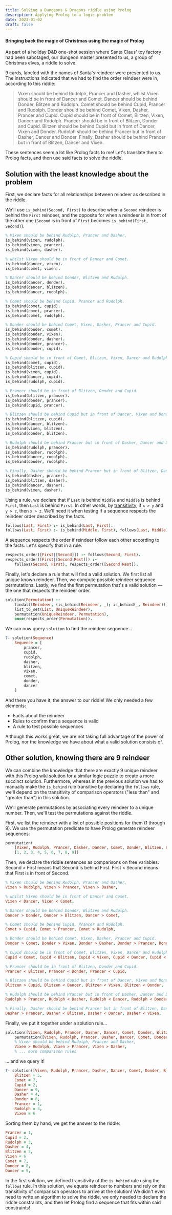 ```yaml
---
title: Solving a Dungeons & Dragons riddle using Prolog
description: Applying Prolog to a logic problem
date: 2023-01-02
draft: false
---
```


#### Bringing back the magic of Christmas using the magic of Prolog

As part of a holiday D&D one-shot session where Santa Claus' toy factory had been sabotaged, our dungeon master presented to us, a group of Christmas elves, a riddle to solve.

9 cards, labeled with the names of Santa's reindeer were presented to us. The instructions indicated that we had to find the order reindeer were in, according to this riddle:

> Vixen should be behind Rudolph, Prancer and Dasher, whilst Vixen should be in front of Dancer and Comet. Dancer should be behind Donder, Blitzen and Rudolph. Comet should be behind Cupid, Prancer and Rudolph. Donder should be behind Comet, Vixen, Dasher, Prancer and Cupid. Cupid should be in front of Comet, Blitzen, Vixen, Dancer and Rudolph. Prancer should be in front of Blitzen, Donder and Cupid. Blitzen should be behind Cupid but in front of Dancer, Vixen and Donder. Rudolph should be behind Prancer but in front of Dasher, Dancer and Donder. Finally, Dasher should be behind Prancer but in front of Blitzen, Dancer and Vixen.

These sentences seem a lot like Prolog facts to me! Let's translate them to Prolog facts, and then use said facts to solve the riddle.

## Solution with the least knowledge about the problem

First, we declare facts for all relationships between reindeer as described in the riddle.

We'll use `is_behind(Second, First)` to describe when a `Second` reindeer is behind the `First` reindeer, and the opposite for when a reindeer is in front of the other one (`Second` is in front of `First` becomes `is_behind(First, Second)`).

```prolog
% Vixen should be behind Rudolph, Prancer and Dasher,
is_behind(vixen, rudolph).
is_behind(vixen, prancer).
is_behind(vixen, dasher).

% whilst Vixen should be in front of Dancer and Comet.
is_behind(dancer, vixen).
is_behind(comet, vixen).

% Dancer should be behind Donder, Blitzen and Rudolph.
is_behind(dancer, donder).
is_behind(dancer, blitzen).
is_behind(dancer, rudolph).

% Comet should be behind Cupid, Prancer and Rudolph.
is_behind(comet, cupid).
is_behind(comet, prancer).
is_behind(comet, rudolph).

% Donder should be behind Comet, Vixen, Dasher, Prancer and Cupid.
is_behind(donder, comet).
is_behind(donder, vixen).
is_behind(donder, dasher).
is_behind(donder, prancer).
is_behind(donder, cupid).

% Cupid should be in front of Comet, Blitzen, Vixen, Dancer and Rudolph.
is_behind(comet, cupid).
is_behind(blitzen, cupid).
is_behind(vixen, cupid).
is_behind(dancer, cupid).
is_behind(rudolph, cupid).

% Prancer should be in front of Blitzen, Donder and Cupid.
is_behind(blitzen, prancer).
is_behind(donder, prancer).
is_behind(cupid, prancer).

% Blitzen should be behind Cupid but in front of Dancer, Vixen and Donder.
is_behind(blitzen, cupid).
is_behind(dancer, blitzen).
is_behind(vixen, blitzen).
is_behind(donder, blitzen).

% Rudolph should be behind Prancer but in front of Dasher, Dancer and Donder.
is_behind(rudolph, prancer).
is_behind(dasher, rudolph).
is_behind(dancer, rudolph).
is_behind(donder, rudolph).

% Finally, Dasher should be behind Prancer but in front of Blitzen, Dancer and Vixen.
is_behind(dasher, prancer).
is_behind(blitzen, dasher).
is_behind(dancer, dasher).
is_behind(vixen, dasher).
```

Using a rule, we declare that if `Last` is behind `Middle` and `Middle` is behind `First`, then `Last` is behind `First`. In other words, by [transitivity](https://en.wikipedia.org/wiki/Transitive_relation), if `x > y` and `y > z`, then `x > z`. We'll need it when testing if a sequence respects the reindeer order described by the facts.

```prolog
follows(Last, First) :- is_behind(Last, First).
follows(Last, First) :- is_behind(Middle, First), follows(Last, Middle).
```

A sequence respects the order if reindeer follow each other according to the facts. Let's specify that in a rule.

```prolog
respects_order([First|[Second]]) :- follows(Second, First).
respects_order([First|[Second|Rest]]) :-
    follows(Second, First), respects_order([Second|Rest]).
```

Finally, let's declare a rule that will find a valid solution. We first list all unique known reindeer. Then, we compute possible reindeer sequence permutations. Lastly, we find the first permutation that's a valid solution — the one that respects the reindeer order.

```prolog
solution(Permutation) :-
    findall(Reindeer, (is_behind(Reindeer, _); is_behind(_, Reindeer)), List),
    list_to_set(List, UniqueReindeer),
    permutation(UniqueReindeer, Permutation),
    once(respects_order(Permutation)).
```

We can now query `solution` to find the reindeer sequence...

```prolog
?- solution(Sequence)
    Sequence = [
        prancer,
        cupid,
        rudolph,
        dasher,
        blitzen,
        vixen,
        comet,
        donder,
        dancer
    ]
```

And there you have it, the answer to our riddle! We only needed a few elements:

- Facts about the reindeer
- Rules to confirm that a sequence is valid
- A rule to test possible sequences

Although this works great, we are not taking full advantage of the power of Prolog, nor the knowledge we have about what a valid solution consists of.

## Other solution, knowing there are 9 reindeer

We can combine the knowledge that there are exactly 9 unique reindeer with this [Prolog wiki solution](https://en.wikibooks.org/wiki/Prolog/Solving_a_Logic_Puzzle) for a similar logic puzzle to create a more succinct solution. Furthermore, whereas in the previous solution we had to manually make the `is_behind` rule transitive by declaring the `follows` rule, we'll depend on the transitivity of comparison operators ("less than" and "greater than") in this solution.

We'll generate permutations by associating every reindeer to a unique number. Then, we'll test the permutations against the riddle.

First, we list the reindeer with a list of possible positions for them (1 through 9). We use the permutation predicate to have Prolog generate reindeer sequences:

```prolog
permutation(
    [Vixen, Rudolph, Prancer, Dasher, Dancer, Comet, Donder, Blitzen, Cupid],
    [1, 2, 3, 4, 5, 6, 7, 8, 9])
```

Then, we declare the riddle sentences as comparisons on free variables. Second > First means that Second is behind First. First < Second means that First is in front of Second.

```prolog
% Vixen should be behind Rudolph, Prancer and Dasher,
Vixen > Rudolph, Vixen > Prancer, Vixen > Dasher,

% whilst Vixen should be in front of Dancer and Comet.
Vixen < Dancer, Vixen < Comet,

% Dancer should be behind Donder, Blitzen and Rudolph.
Dancer > Donder, Dancer > Blitzen, Dancer > Comet,

% Comet should be behind Cupid, Prancer and Rudolph.
Comet > Cupid, Comet > Prancer, Comet > Rudolph,

% Donder should be behind Comet, Vixen, Dasher, Prancer and Cupid.
Donder > Comet, Donder > Vixen, Donder > Dasher, Donder > Prancer, Donder > Cupid,

% Cupid should be in front of Comet, Blitzen, Vixen, Dancer and Rudolph.
Cupid < Comet, Cupid < Blitzen, Cupid < Vixen, Cupid < Dancer, Cupid < Rudolph,

% Prancer should be in front of Blitzen, Donder and Cupid.
Prancer < Blitzen, Prancer < Donder, Prancer < Cupid,

% Blitzen should be behind Cupid but in front of Dancer, Vixen and Donder.
Blitzen > Cupid, Blitzen < Dancer, Blitzen < Vixen, Blitzen < Donder,

% Rudolph should be behind Prancer but in front of Dasher, Dancer and Donder.
Rudolph > Prancer, Rudolph < Dasher, Rudolph < Dancer, Rudolph < Donder,

% Finally, Dasher should be behind Prancer but in front of Blitzen, Dancer and Vixen.
Dasher > Prancer, Dasher < Blitzen, Dasher < Dancer, Dasher < Vixen.
```

Finally, we put it together under a solution rule...

```prolog
solution([Vixen, Rudolph, Prancer, Dasher, Dancer, Comet, Donder, Blitzen, Cupid]) :-
    permutation([Vixen, Rudolph, Prancer, Dasher, Dancer, Comet, Donder, Blitzen, Cupid], [1, 2, 3, 4, 5, 6, 7, 8, 9]),
    % Vixen should be behind Rudolph, Prancer and Dasher,
    Vixen > Rudolph, Vixen > Prancer, Vixen > Dasher,
    % ... more comparison rules
```

... and we query it!

```prolog
?- solution([Vixen, Rudolph, Prancer, Dasher, Dancer, Comet, Donder, Blitzen, Cupid])
    Blitzen = 5,
    Comet = 7,
    Cupid = 2,
    Dancer = 9,
    Dasher = 4,
    Donder = 8,
    Prancer = 1,
    Rudolph = 3,
    Vixen = 6
```

Sorting them by hand, we get the answer to the riddle:

```prolog
Prancer = 1,
Cupid = 2,
Rudolph = 3,
Dasher = 4,
Blitzen = 5,
Vixen = 6
Comet = 7,
Donder = 8,
Dancer = 9,
```

In the first solution, we defined transitivity of the `is_behind` rule using the `follows` rule. In this solution, we equate reindeer to numbers and rely on the transitivity of comparison operators to arrive at the solution! We didn't even need to write an algorithm to solve the riddle, we only needed to declare the riddle constraints, and then let Prolog find a sequence that fits within said constraints!